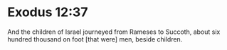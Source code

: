 # Exodus 12:37

And the children of Israel journeyed from Rameses to Succoth, about six hundred thousand on foot [that were] men, beside children.